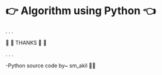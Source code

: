 # :point_right:  Algorithm using Python  :point_left:

.
.
.

:beginner: :green_heart: THANKS  :green_heart: :beginner: 

.
.
.

-Python source code by~ sm_akil :pouting_man:
